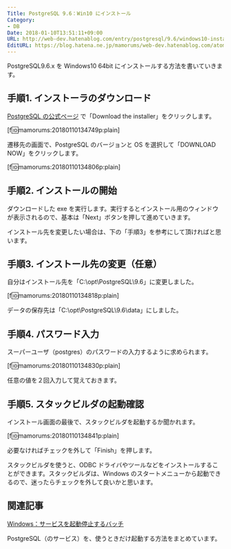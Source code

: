 ```yaml
---
Title: PostgreSQL 9.6：Win10 にインストール
Category:
- DB
Date: 2018-01-10T13:51:11+09:00
URL: http://web-dev.hatenablog.com/entry/postgresql/9.6/windows10-install
EditURL: https://blog.hatena.ne.jp/mamorums/web-dev.hatenablog.com/atom/entry/8599973812335812286
---
```


PostgreSQL9.6.x を Windows10 64bit にインストールする方法を書いていきます。


## 手順1. インストーラのダウンロード
[PostgreSQL の公式ページ](https://www.postgresql.org/download/windows/) で「Download the installer」をクリックします。

[f:id:mamorums:20180110134749p:plain]

遷移先の画面で、PostgreSQL のバージョンと OS を選択して「DOWNLOAD NOW」をクリックします。

[f:id:mamorums:20180110134806p:plain]


## 手順2. インストールの開始
ダウンロードした exe を実行します。実行するとインストール用のウィンドウが表示されるので、基本は「Next」ボタンを押して進めていきます。

インストール先を変更したい場合は、下の「手順3」を参考にして頂ければと思います。


## 手順3. インストール先の変更（任意）
自分はインストール先を「C:\opt\PostgreSQL\9.6」に変更しました。

[f:id:mamorums:20180110134818p:plain]

データの保存先は「C:\opt\PostgreSQL\9.6\data」にしました。


## 手順4. パスワード入力
スーパーユーザ（postgres）のパスワードの入力するように求められます。

[f:id:mamorums:20180110134830p:plain]

任意の値を２回入力して覚えておきます。


## 手順5. スタックビルダの起動確認
インストール画面の最後で、スタックビルダを起動するか聞かれます。

[f:id:mamorums:20180110134841p:plain]

必要なければチェックを外して「Finish」を押します。

スタックビルダを使うと、ODBC ドライバやツールなどをインストールすることができます。スタックビルダは、Windows のスタートメニューから起動できるので、迷ったらチェックを外して良いかと思います。


## 関連記事
[Windows：サービスを起動停止するバッチ](/entry/windows/bat-service-start-stop)

PostgreSQL（のサービス）を、使うときだけ起動する方法をまとめています。
